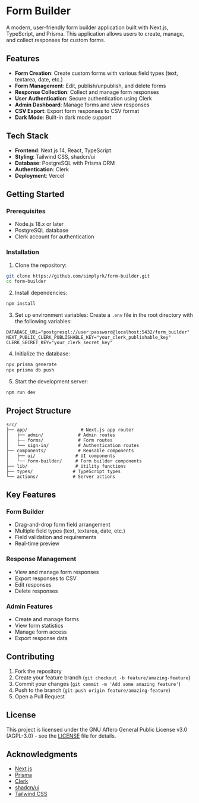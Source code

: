 # Form Builder

A modern, user-friendly form builder application built with Next.js, TypeScript, and Prisma. This application allows users to create, manage, and collect responses for custom forms.

## Features

- **Form Creation**: Create custom forms with various field types (text, textarea, date, etc.)
- **Form Management**: Edit, publish/unpublish, and delete forms
- **Response Collection**: Collect and manage form responses
- **User Authentication**: Secure authentication using Clerk
- **Admin Dashboard**: Manage forms and view responses
- **CSV Export**: Export form responses to CSV format
- **Dark Mode**: Built-in dark mode support

## Tech Stack

- **Frontend**: Next.js 14, React, TypeScript
- **Styling**: Tailwind CSS, shadcn/ui
- **Database**: PostgreSQL with Prisma ORM
- **Authentication**: Clerk
- **Deployment**: Vercel

## Getting Started

### Prerequisites

- Node.js 18.x or later
- PostgreSQL database
- Clerk account for authentication

### Installation

1. Clone the repository:
```bash
git clone https://github.com/simplyrk/form-builder.git
cd form-builder
```

2. Install dependencies:
```bash
npm install
```

3. Set up environment variables:
Create a `.env` file in the root directory with the following variables:
```env
DATABASE_URL="postgresql://user:password@localhost:5432/form_builder"
NEXT_PUBLIC_CLERK_PUBLISHABLE_KEY="your_clerk_publishable_key"
CLERK_SECRET_KEY="your_clerk_secret_key"
```

4. Initialize the database:
```bash
npx prisma generate
npx prisma db push
```

5. Start the development server:
```bash
npm run dev
```

## Project Structure

```
src/
├── app/                    # Next.js app router
│   ├── admin/             # Admin routes
│   ├── forms/             # Form routes
│   └── sign-in/           # Authentication routes
├── components/            # Reusable components
│   ├── ui/               # UI components
│   └── form-builder/     # Form builder components
├── lib/                  # Utility functions
├── types/               # TypeScript types
└── actions/             # Server actions
```

## Key Features

### Form Builder
- Drag-and-drop form field arrangement
- Multiple field types (text, textarea, date, etc.)
- Field validation and requirements
- Real-time preview

### Response Management
- View and manage form responses
- Export responses to CSV
- Edit responses
- Delete responses

### Admin Features
- Create and manage forms
- View form statistics
- Manage form access
- Export response data

## Contributing

1. Fork the repository
2. Create your feature branch (`git checkout -b feature/amazing-feature`)
3. Commit your changes (`git commit -m 'Add some amazing feature'`)
4. Push to the branch (`git push origin feature/amazing-feature`)
5. Open a Pull Request

## License

This project is licensed under the GNU Affero General Public License v3.0 (AGPL-3.0) - see the [LICENSE](LICENSE) file for details.

## Acknowledgments

- [Next.js](https://nextjs.org/)
- [Prisma](https://www.prisma.io/)
- [Clerk](https://clerk.com/)
- [shadcn/ui](https://ui.shadcn.com/)
- [Tailwind CSS](https://tailwindcss.com/)

